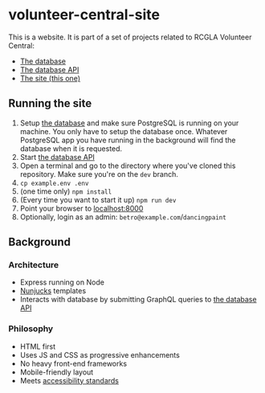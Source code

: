 # volunteer-central-site

This is a website. It is part of a set of projects related to RCGLA Volunteer Central:

* [The database](https://github.com/rcgla/volunteer-central-db)
* [The database API](https://github.com/rcgla/volunteer-central-db-api)
* [The site (this one)](https://github.com/rcgla/volunteer-central-site)


## Running the site

1. Setup [the database](https://github.com/rcgla/volunteer-central-db) and make sure PostgreSQL is running on your machine. You only have to setup the database once. Whatever PostgreSQL app you have running in the background will find the database when it is requested.
2. Start [the database API](https://github.com/rcgla/volunteer-central-db-api)
3. Open a terminal and go to the directory where you've cloned this repository. Make sure you're on the `dev` branch.
4. `cp example.env .env`
5. (one time only) `npm install`
6. (Every time you want to start it up) `npm run dev`
7. Point your browser to [localhost:8000](http://localhost:8000)
8. Optionally, login as an admin: `betro@example.com`/`dancingpaint`

## Background

### Architecture

* Express running on Node
* [Nunjucks](https://mozilla.github.io/nunjucks) templates
* Interacts with database by submitting GraphQL queries to [the database API](https://github.com/rcgla/volunteer-central-db-api)

### Philosophy

* HTML first
* Uses JS and CSS as progressive enhancements
* No heavy front-end frameworks
* Mobile-friendly layout
* Meets [accessibility standards](https://www.w3.org/TR/WCAG21/)
